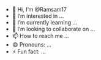 
- 👋 Hi, I’m @Ramsam17
- 👀 I’m interested in ...
- 🌱 I’m currently learning ...
- 💞️ I’m looking to collaborate on ...
- 📫 How to reach me ...
- 😄 Pronouns: ...
- ⚡ Fun fact: ...

<!---
Ramsam17/Ramsam17 is a ✨ special ✨ repository because its `README.md` (this file) appears on your GitHub profile.
You can click the Preview link to take a look at your changes.

--->
